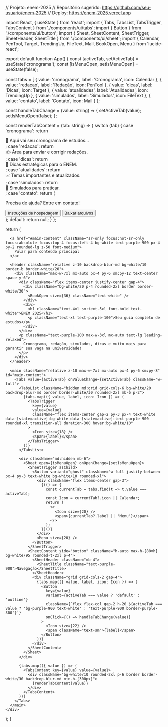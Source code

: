 // Projeto: enem-2025
// Repositório sugerido: https://github.com/seu-usuario/enem-2025
// Deploy: https://enem-2025.vercel.app

import React, { useState } from 'react';
import { Tabs, TabsList, TabsTrigger, TabsContent } from './components/ui/tabs';
import { Button } from './components/ui/button';
import { Sheet, SheetContent, SheetTrigger, SheetHeader, SheetTitle } from './components/ui/sheet';
import { Calendar, PenTool, Target, TrendingUp, FileText, Mail, BookOpen, Menu } from 'lucide-react';

export default function App() {
  const [activeTab, setActiveTab] = useState('cronograma');
  const [isMenuOpen, setIsMenuOpen] = useState(false);

  const tabs = [
    { value: 'cronograma', label: 'Cronograma', icon: Calendar },
    { value: 'redacao', label: 'Redação', icon: PenTool },
    { value: 'dicas', label: 'Dicas', icon: Target },
    { value: 'atualidades', label: 'Atualidades', icon: TrendingUp },
    { value: 'simulados', label: 'Simulados', icon: FileText },
    { value: 'contato', label: 'Contato', icon: Mail }
  ];

  const handleTabChange = (value: string) => {
    setActiveTab(value);
    setIsMenuOpen(false);
  };

  const renderTabContent = (tab: string) => {
    switch (tab) {
      case 'cronograma':
        return <div className="text-white text-xl">📅 Aqui vai seu cronograma de estudos...</div>;
      case 'redacao':
        return <div className="text-white text-xl">✍️ Área para enviar e corrigir redações.</div>;
      case 'dicas':
        return <div className="text-white text-xl">🎯 Dicas estratégicas para o ENEM.</div>;
      case 'atualidades':
        return <div className="text-white text-xl">📈 Temas importantes e atualizados.</div>;
      case 'simulados':
        return <div className="text-white text-xl">📝 Simulados para praticar.</div>;
      case 'contato':
        return (
          <div className="text-white text-xl space-y-4 text-center">
            <Mail className="mx-auto" size={48} />
            <p>Precisa de ajuda? Entre em contato!</p>
            <Button className="bg-white text-purple-900 hover:bg-purple-100">Instruções de hospedagem</Button>
            <Button variant="outline" className="border-white/30 text-white hover:bg-white/10">
              Baixar arquivos
            </Button>
          </div>
        );
      default:
        return null;
    }
  };

  return (
    <div className="min-h-screen bg-gradient-to-br from-purple-900 via-violet-800 to-indigo-900 relative overflow-hidden">
      <div className="absolute inset-0 opacity-10">
        <div className="absolute top-20 left-10 w-32 h-32 bg-white/20 rounded-full blur-2xl"></div>
        <div className="absolute top-40 right-20 w-48 h-48 bg-pink-300/20 rounded-full blur-3xl"></div>
        <div className="absolute bottom-20 left-20 w-40 h-40 bg-blue-300/20 rounded-full blur-2xl"></div>
        <div className="absolute bottom-40 right-10 w-56 h-56 bg-purple-300/20 rounded-full blur-3xl"></div>
      </div>

      <a href="#main-content" className="sr-only focus:not-sr-only focus:absolute focus:top-4 focus:left-4 bg-white text-purple-900 px-4 py-2 rounded-lg z-50 font-medium">
        Pular para conteúdo principal
      </a>

      <header className="relative z-10 backdrop-blur-md bg-white/10 border-b border-white/20">
        <div className="max-w-7xl mx-auto px-4 py-6 sm:py-12 text-center space-y-6">
          <div className="flex items-center justify-center gap-4">
            <div className="bg-white/20 p-4 rounded-2xl border border-white/30">
              <BookOpen size={36} className="text-white" />
            </div>
            <div>
              <h1 className="text-4xl sm:text-5xl font-bold text-white">ENEM 2025</h1>
              <p className="text-xl text-purple-100">Seu guia completo de estudos</p>
            </div>
          </div>
          <p className="text-purple-100 max-w-3xl mx-auto text-lg leading-relaxed">
            Cronograma, redação, simulados, dicas e muito mais para garantir sua vaga na universidade!
          </p>
        </div>
      </header>

      <main className="relative z-10 max-w-7xl mx-auto px-4 py-6 sm:py-8" id="main-content">
        <Tabs value={activeTab} onValueChange={setActiveTab} className="w-full">
          <TabsList className="hidden md:grid grid-cols-6 bg-white/20 backdrop-blur-md border border-white/30 rounded-2xl mb-6 p-2">
            {tabs.map(({ value, label, icon: Icon }) => (
              <TabsTrigger
                key={value}
                value={value}
                className="flex items-center gap-2 py-3 px-4 text-white data-[state=active]:bg-white data-[state=active]:text-purple-900 rounded-xl transition-all duration-300 hover:bg-white/10"
              >
                <Icon size={18} />
                <span>{label}</span>
              </TabsTrigger>
            ))}
          </TabsList>

          <div className="md:hidden mb-6">
            <Sheet open={isMenuOpen} onOpenChange={setIsMenuOpen}>
              <SheetTrigger asChild>
                <Button variant="ghost" className="w-full justify-between px-4 py-3 text-white bg-white/10 rounded-xl">
                  <div className="flex items-center gap-3">
                    {(() => {
                      const currentTab = tabs.find(t => t.value === activeTab);
                      const Icon = currentTab?.icon || Calendar;
                      return (
                        <>
                          <Icon size={20} />
                          <span>{currentTab?.label || 'Menu'}</span>
                        </>
                      );
                    })()}
                  </div>
                  <Menu size={20} />
                </Button>
              </SheetTrigger>
              <SheetContent side="bottom" className="h-auto max-h-[80vh] bg-white/95 rounded-t-2xl p-4">
                <SheetHeader className="mb-4">
                  <SheetTitle className="text-purple-900">Navegação</SheetTitle>
                </SheetHeader>
                <div className="grid grid-cols-2 gap-4">
                  {tabs.map(({ value, label, icon: Icon }) => (
                    <Button
                      key={value}
                      variant={activeTab === value ? 'default' : 'outline'}
                      className={`flex flex-col gap-2 h-20 ${activeTab === value ? 'bg-purple-900 text-white' : 'text-purple-900 border-purple-300'}`}
                      onClick={() => handleTabChange(value)}
                    >
                      <Icon size={22} />
                      <span className="text-sm">{label}</span>
                    </Button>
                  ))}
                </div>
              </SheetContent>
            </Sheet>
          </div>

          {tabs.map(({ value }) => (
            <TabsContent key={value} value={value}>
              <div className="bg-white/10 rounded-2xl p-6 border border-white/30 backdrop-blur-md min-h-[300px]">
                {renderTabContent(value)}
              </div>
            </TabsContent>
          ))}
        </Tabs>
      </main>
    </div>
  );
}
